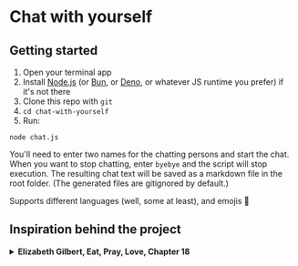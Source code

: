 # Chat with yourself

## Getting started

1. Open your terminal app
1. Install [Node.js](https://nodejs.org) (or [Bun](https://bun.sh/), or [Deno](https://deno.com/), or whatever JS runtime you prefer) if it's not there 
1. Clone this repo with `git`
1. `cd chat-with-yourself`
1. Run:

```shell
node chat.js
```

You'll need to enter two names for the chatting persons and start the chat. When you want to stop chatting, enter `byebye` and the script will stop execution. The resulting chat text will be saved as a markdown file in the root folder. (The generated files are gitignored by default.)

Supports different languages (well, some at least), and emojis 🙂

## Inspiration behind the project

<details>
<summary><b>Elizabeth Gilbert, Eat, Pray, Love, Chapter 18</b></summary>

Or, rather — here I am. I am in Rome, and I am in trouble. The goons of Depression and Loneliness have barged into my life again, and I just took my last Wellbutrin three days ago. There are more pills in my bottom drawer, but I don't want them. I want to be free of them forever. But I don't want Depression or Loneliness around, either, so I don't know what to do, and I'm spiraling in panic, like I always spiral when I don't know what to do. So what I do for tonight is reach for my most private notebook, which I keep next to my bed in case I'm ever in emergency trouble. I open it up. I find the first blank page. I write:

“I need your help.”

Then I wait. After a little while, a response comes, in my own handwriting:

<em>I'm right here. What can I do for you?</em>

And here recommences my strangest and most secret conversation. Here, in this most private notebook, is where I talk to myself. I talk to that same voice I met that night on my bathroom floor when I first prayed to God in tears for help, when something (or somebody) had said, “Go back to bed, Liz.” In the years since then, I've found that voice again in times of code-orange distress, and have learned that the best way for me to reach it is written conversation. I've been surprised to find that I can almost always access that voice, too, no matter how black my anguish may be. Even during the worst of suffering, that calm, compassionate, affectionate and infinitely wise voice (who is maybe me, or maybe not exactly me) is always available for a conversation on paper at any time of day or night.

I've decided to let myself off the hook from worrying that conversing with myself on paper means I'm a schizo. Maybe the voice I am reaching for is God, or maybe it's my Guru speaking through me, or maybe it's the angel who was assigned to my case, or maybe it's my Highest Self, or maybe it is indeed just a construct of my subconscious, invented in order to protect me from my own torment. Saint Teresa called such divine internal voices “locutions” — words from the supernatural that enter the mind spontaneously, translated into your own language and offering you heavenly consolation. I do know what Freud would have said about such spiritual consolations, of course — that they are irrational and “deserve no trust. Experience teaches us that the world is no nursery.” I agree — the world isn't a nursery. But the very fact that this world is so challenging is exactly <em>why</em> you sometimes must reach out of its jurisdiction for help, appealing to a higher authority in order to find your comfort.

At the beginning of my spiritual experiment, I didn't always have such faith in this internal voice of wisdom. I remember once reaching for my private notebook in a bitter fury of rage and sorrow, and scrawling a message to my inner voice — to my divine interior comfort — that took up an entire page of capital letters:

“I DO NOT FUCKING BELIEVE IN YOU!!!!!!”

After a moment, still breathing heavily, I felt a clear pinpoint of light ignite within me, and then I found myself writing this amused and ever-calm reply:

<em>Who are you talking to, then?</em>

I haven't doubted its existence again since. So tonight I reach for that voice again. This is the first time I've done this since I came to Italy. What I write in my journal tonight is that I am weak and full of fear. I explain that Depression and Loneliness have shown up, and I'm scared they will never leave. I say that I don't want to take the drugs anymore, but I'm frightened I will have to. I'm terrified that I will never really pull my life together.

In response, somewhere from within me, rises a now-familiar presence, offering me all the certainties I have always wished another person would say to me when I was troubled. This is what I find myself writing to myself on the page:

<em>I'm here. I love you. I don't care if you need to stay up crying all night long, I will stay with you. If you need the medication again, go ahead and take it—I will love you through that, as well. If you don't need the medication, I will love you, too. There's nothing you can ever do to lose my love. I will protect you until you die, and after your death I will <u>still</u> protect you. I am stronger than Depression and I am braver than Loneliness and nothing will ever exhaust me.</em>

Tonight, this strange interior gesture of friendship—the lending of a hand from me to myself when nobody else is around to offer solace—reminds me of something that happened to me once in New York City. I walked into an office building one afternoon in hurry, dashed into the waiting elevator. As I rushed in, I caught an unexpected glimpse of myself in a security mirror's reflection. In that moment my brain did an odd thing — it fired off this split-second message: “Hey! You know her! That's a friend of yours!” And I actually ran forward toward my own reflection with a smile, ready to welcome that girl whose name I had lost but whose face was so familiar. In a flash instant, of course, I realized my mistake and laughed in embarrassment at my almost doglike confusion over how a mirror works. But for some reason that incident comes to mind again tonight during my sadness in Rome, and I find myself writing this comforting reminder at the bottom of the page:

<em>Never forget that once upon a time, in an unguarded moment, you recognized yourself as a friend.</em>

I fall asleep holding my notebook pressed against my chest, open to this most recent assurance. In the morning when I wake up, I can still smell a faint trace of Depression's lingering smoke, but he himself is nowhere to be seen. Somewhere during the night, he got up and left. And his buddy Loneliness beat it, too.

<em>Copyright © by Elizabeth Gilbert 2006</em>

</details>
